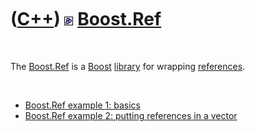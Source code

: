 



 

 

 

 

 

([C++](Cpp.md)) ![Boost](PicBoost.png) [Boost.Ref](CppBoostRef.md)
====================================================================

 

The [Boost.Ref](CppBoostRef.md) is a [Boost](CppBoost.md)
[library](CppLibrary.md) for wrapping [references](CppReference.md).

 

-   [Boost.Ref example 1: basics](CppRefExample1.md)
-   [Boost.Ref example 2: putting references in a
    vector](CppRefExample2.md)

 

 

 

 

 





 



